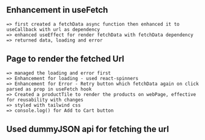 ## Enhancement in useFetch
    => first created a fetchData async function then enhanced it to useCallback with url as dependency 
    => enhanced useEffect for render fetchData with fetchData dependency 
    => returned data, loading and error

## Page to render the fetched Url
    => managed the loading and error first
    => Enhancement for loading - used react-spinners 
    => Enhancement for Error - Retry button which fetchData again on click parsed as prop in useFetch hook
    => Created a productTile to render the products on webPage, effective for reusability with changes
    => styled with tailwind css 
    => console.log() for Add to Cart button 

## Used dummyJSON api for fetching the url
